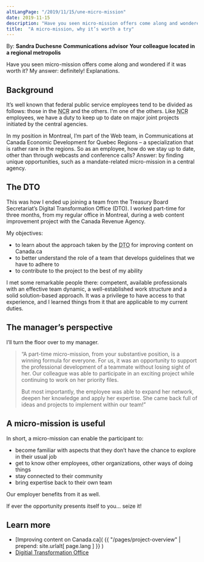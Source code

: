 ```yaml
---
altLangPage: "/2019/11/15/une-micro-mission"
date: 2019-11-15
description: "Have you seen micro-mission offers come along and wondered if it was worth it? My answer: definitely!"
title:  "A micro-mission, why it’s worth a try"
---
```


By: **Sandra Duchesne**
**Communications advisor**
**Your colleague located in a regional metropolis**

Have you seen micro-mission offers come along and wondered if it was worth it? My answer: definitely! Explanations.

## Background

It’s well known that federal public service employees tend to be divided as follows: those in the <abbr title="National Capital Region">NCR</abbr> and the others. I’m one of the others. Like <abbr title="National Capital Region">NCR</abbr> employees, we have a duty to keep up to date on major joint projects initiated by the central agencies.

In my position in Montreal, I’m part of the Web team, in Communications at Canada Economic Development for Quebec Regions – a specialization that is rather rare in the regions. So as an employee, how do we stay up to date, other than through webcasts and conference calls? Answer: by finding unique opportunities, such as a mandate-related micro-mission in a central agency.

## The DTO

This was how I ended up joining a team from the Treasury Board Secretariat’s Digital Transformation Office (DTO). I worked part-time for three months, from my regular office in Montreal, during a web content improvement project with the Canada Revenue Agency.

My objectives:
* to learn about the approach taken by the <abbr title="Digital Transformation Office">DTO</abbr> for improving content on Canada.ca
* to better understand the role of a team that develops guidelines that we have to adhere to
* to contribute to the project to the best of my ability

I met some remarkable people there: competent, available professionals with an effective team dynamic, a well-established work structure and a solid solution-based approach. It was a privilege to have access to that experience, and I learned things from it that are applicable to my current duties.

## The manager’s perspective

I’ll turn the floor over to my manager.

<blockquote>
  <p>“A part-time micro-mission, from your substantive position, is a winning formula for everyone. For us, it was an opportunity to support the professional development of a teammate without losing sight of her. Our colleague was able to participate in an exciting project while continuing to work on her priority files.</p>
  <p>But most importantly, the employee was able to expand her network, deepen her knowledge and apply her expertise. She came back full of ideas and projects to implement within our team!”</p>
</blockquote>

## A micro-mission is useful

In short, a micro-mission can enable the participant to:
* become familiar with aspects that they don’t have the chance to explore in their usual job
* get to know other employees, other organizations, other ways of doing things
* stay connected to their community
* bring expertise back to their own team

Our employer benefits from it as well.

If ever the opportunity presents itself to you… seize it!

## Learn more

* [Improving content on Canada.ca]( {{ "/pages/project-overview" | prepend: site.urlalt[ page.lang ] }} )
* [Digitial Transformation Office](https://www.canada.ca/en/government/about/about-digital-transformation-office.html)

